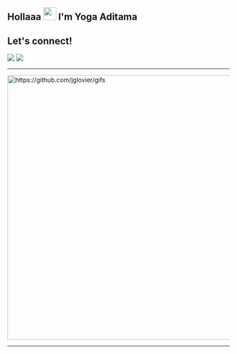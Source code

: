## Hollaaa <img src="https://github.com/TheDudeThatCode/TheDudeThatCode/blob/master/Assets/Hi.gif" width="29px"> I'm Yoga Aditama

## Let's connect!
<p>
    <a href="https://t.me/YamnetteKudasai" target="blank"><img src="https://img.shields.io/badge/@YamnetteKudasai-30302f?style=flat&logo=telegram" /></a>
    <a href="https://www.instagram.com/dwiprayogaadtma_" target="blank"><img src="https://img.shields.io/badge/dwiprayogaadtma_-30302f?style=flat&logo=instagram" /></a>
</p>

___

<img src="https://github.com/jglovier/gifs" alt="https://github.com/jglovier/gifs" width="600" />

___
